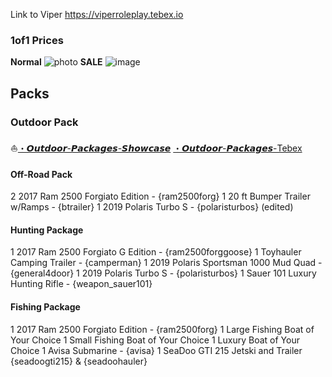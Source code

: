 Link to Viper 
https://viperroleplay.tebex.io




### **1of1 Prices**

**Normal**
![photo](https://cdn.discordapp.com/attachments/1002682682175656037/1302433131726377000/ServicePriceGuide_Standard.png?ex=6737eae0&is=67369960&hm=d6d5f809463c7e9cba022443071dc1d187264f729cd831a75c081dce43adffed&)
**SALE**
![image](https://cdn.discordapp.com/attachments/1002682682175656037/1302433132649250816/ServicePriceGuide_Sale.png?ex=6737eae0&is=67369960&hm=db4407b56c1d9661127e632d750b6aea3261a15141afc9d5df1385d020ff279e&)




## Packs 

### Outdoor Pack
⛵[・𝙊𝙪𝙩𝙙𝙤𝙤𝙧-𝙋𝙖𝙘𝙠𝙖𝙜𝙚𝙨-𝙎𝙝𝙤𝙬𝙘𝙖𝙨𝙚](https://discord.com/channels/876558619779412078/1074168032944980030)
[・𝙊𝙪𝙩𝙙𝙤𝙤𝙧-𝙋𝙖𝙘𝙠𝙖𝙜𝙚𝙨-Tebex](https://viperroleplay.tebex.io/category/mechanic-shops-2)
#### Off-Road Pack
2 2017 Ram 2500 Forgiato Edition - {ram2500forg} 
1 20 ft Bumper Trailer w/Ramps - {btrailer} 
1 2019 Polaris Turbo S - {polaristurbos} (edited)

#### Hunting Package
1 2017 Ram 2500 Forgiato G Edition - {ram2500forggoose} 
1 Toyhauler Camping Trailer - {camperman} 
1 2019 Polaris Sportsman 1000 Mud Quad - {general4door} 
1 2019 Polaris Turbo S - {polaristurbos} 
1 Sauer 101 Luxury Hunting Rifle - {weapon_sauer101} 

#### Fishing Package
1 2017 Ram 2500 Forgiato Edition - {ram2500forg} 
1 Large Fishing Boat of Your Choice 
1 Small Fishing Boat of Your Choice 
1 Luxury Boat of Your Choice
1 Avisa Submarine - {avisa} 1 SeaDoo GTI 215 Jetski and Trailer {seadoogti215} & {seadoohauler}
